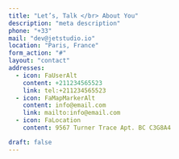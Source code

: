 ```yaml
---
title: "Let’s, Talk </br> About You"
description: "meta description"
phone: "+33"
mail: "dev@jetstudio.io"
location: "Paris, France"
form_action: "#"
layout: "contact"
addresses:
  - icon: FaUserAlt
    content: +211234565523
    link: tel:+211234565523
  - icon: FaMapMarkerAlt
    content: info@email.com
    link: mailto:info@email.com
  - icon: FaLocation
    content: 9567 Turner Trace Apt. BC C3G8A4

draft: false
---
```

